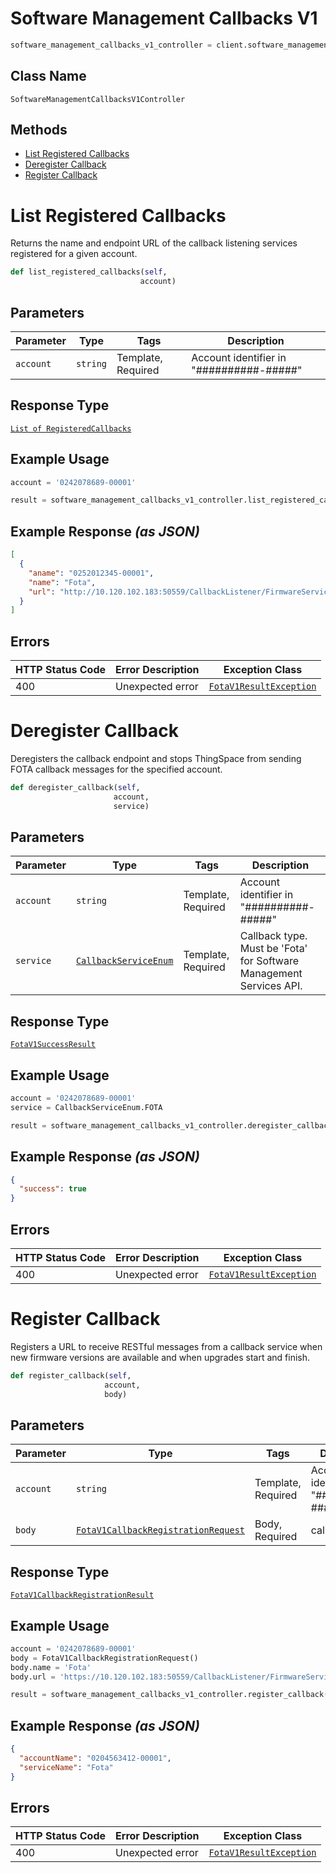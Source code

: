 # Software Management Callbacks V1

```python
software_management_callbacks_v1_controller = client.software_management_callbacks_v1
```

## Class Name

`SoftwareManagementCallbacksV1Controller`

## Methods

* [List Registered Callbacks](../../doc/controllers/software-management-callbacks-v1.md#list-registered-callbacks)
* [Deregister Callback](../../doc/controllers/software-management-callbacks-v1.md#deregister-callback)
* [Register Callback](../../doc/controllers/software-management-callbacks-v1.md#register-callback)


# List Registered Callbacks

Returns the name and endpoint URL of the callback listening services registered for a given account.

```python
def list_registered_callbacks(self,
                             account)
```

## Parameters

| Parameter | Type | Tags | Description |
|  --- | --- | --- | --- |
| `account` | `string` | Template, Required | Account identifier in "##########-#####" |

## Response Type

[`List of RegisteredCallbacks`](../../doc/models/registered-callbacks.md)

## Example Usage

```python
account = '0242078689-00001'

result = software_management_callbacks_v1_controller.list_registered_callbacks(account)
```

## Example Response *(as JSON)*

```json
[
  {
    "aname": "0252012345-00001",
    "name": "Fota",
    "url": "http://10.120.102.183:50559/CallbackListener/FirmwareServiceMessages.asmx"
  }
]
```

## Errors

| HTTP Status Code | Error Description | Exception Class |
|  --- | --- | --- |
| 400 | Unexpected error | [`FotaV1ResultException`](../../doc/models/fota-v1-result-exception.md) |


# Deregister Callback

Deregisters the callback endpoint and stops ThingSpace from sending FOTA callback messages for the specified account.

```python
def deregister_callback(self,
                       account,
                       service)
```

## Parameters

| Parameter | Type | Tags | Description |
|  --- | --- | --- | --- |
| `account` | `string` | Template, Required | Account identifier in "##########-#####" |
| `service` | [`CallbackServiceEnum`](../../doc/models/callback-service-enum.md) | Template, Required | Callback type. Must be 'Fota' for Software Management Services API. |

## Response Type

[`FotaV1SuccessResult`](../../doc/models/fota-v1-success-result.md)

## Example Usage

```python
account = '0242078689-00001'
service = CallbackServiceEnum.FOTA

result = software_management_callbacks_v1_controller.deregister_callback(account, service)
```

## Example Response *(as JSON)*

```json
{
  "success": true
}
```

## Errors

| HTTP Status Code | Error Description | Exception Class |
|  --- | --- | --- |
| 400 | Unexpected error | [`FotaV1ResultException`](../../doc/models/fota-v1-result-exception.md) |


# Register Callback

Registers a URL to receive RESTful messages from a callback service when new firmware versions are available and when upgrades start and finish.

```python
def register_callback(self,
                     account,
                     body)
```

## Parameters

| Parameter | Type | Tags | Description |
|  --- | --- | --- | --- |
| `account` | `string` | Template, Required | Account identifier in "##########-#####" |
| `body` | [`FotaV1CallbackRegistrationRequest`](../../doc/models/fota-v1-callback-registration-request.md) | Body, Required | callback details |

## Response Type

[`FotaV1CallbackRegistrationResult`](../../doc/models/fota-v1-callback-registration-result.md)

## Example Usage

```python
account = '0242078689-00001'
body = FotaV1CallbackRegistrationRequest()
body.name = 'Fota'
body.url = 'https://10.120.102.183:50559/CallbackListener/FirmwareServiceMessages.asmx'

result = software_management_callbacks_v1_controller.register_callback(account, body)
```

## Example Response *(as JSON)*

```json
{
  "accountName": "0204563412-00001",
  "serviceName": "Fota"
}
```

## Errors

| HTTP Status Code | Error Description | Exception Class |
|  --- | --- | --- |
| 400 | Unexpected error | [`FotaV1ResultException`](../../doc/models/fota-v1-result-exception.md) |

